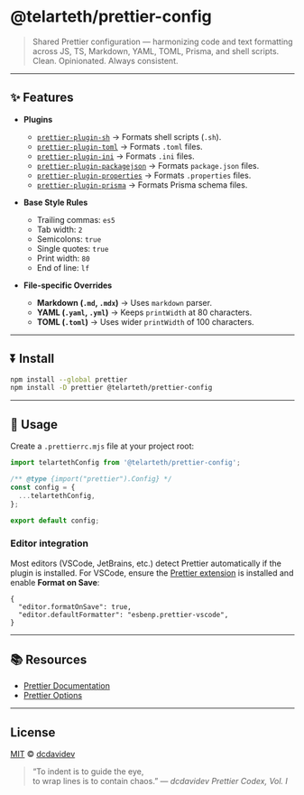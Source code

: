 # @telarteth/prettier-config

> Shared Prettier configuration — harmonizing code and text formatting across JS, TS, Markdown, YAML, TOML, Prisma, and shell scripts.  
> Clean. Opinionated. Always consistent.

---

## ✨ Features

- **Plugins**
  - [`prettier-plugin-sh`](https://github.com/un-ts/prettier/tree/master/packages/prettier-plugin-sh) → Formats shell scripts (`.sh`).
  - [`prettier-plugin-toml`](https://github.com/bd82/toml-tools/tree/master/packages/prettier-plugin-toml) → Formats `.toml` files.
  - [`prettier-plugin-ini`](https://github.com/kddnewton/prettier-plugin-ini) → Formats `.ini` files.
  - [`prettier-plugin-packagejson`](https://github.com/matzkoh/prettier-plugin-packagejson) → Formats `package.json` files.
  - [`prettier-plugin-properties`](https://github.com/eemeli/prettier-plugin-properties) → Formats `.properties` files.
  - [`prettier-plugin-prisma`](https://github.com/omar-dulaimi/prettier-plugin-prisma) → Formats Prisma schema files.

- **Base Style Rules**
  - Trailing commas: `es5`
  - Tab width: `2`
  - Semicolons: `true`
  - Single quotes: `true`
  - Print width: `80`
  - End of line: `lf`

- **File-specific Overrides**
  - **Markdown (`.md`, `.mdx`)** → Uses `markdown` parser.
  - **YAML (`.yaml`, `.yml`)** → Keeps `printWidth` at 80 characters.
  - **TOML (`.toml`)** → Uses wider `printWidth` of 100 characters.

---

## ⏬ Install

```bash
npm install --global prettier
npm install -D prettier @telarteth/prettier-config
```

---

## 🚀 Usage

Create a `.prettierrc.mjs` file at your project root:

```ts
import telartethConfig from '@telarteth/prettier-config';

/** @type {import("prettier").Config} */
const config = {
  ...telartethConfig,
};

export default config;
```

### Editor integration

Most editors (VSCode, JetBrains, etc.) detect Prettier automatically if the plugin is installed.
For VSCode, ensure the [Prettier extension](https://marketplace.visualstudio.com/items?itemName=esbenp.prettier-vscode) is installed and enable **Format on Save**:

```jsonc
{
  "editor.formatOnSave": true,
  "editor.defaultFormatter": "esbenp.prettier-vscode",
}
```

---

## 📚 Resources

- [Prettier Documentation](https://prettier.io/docs/en/configuration.html)
- [Prettier Options](https://prettier.io/docs/en/options.html)

---

## License

[MIT](./LICENSE) © [dcdavidev](https://github.com/dcdavidev)

> “To indent is to guide the eye,  
> to wrap lines is to contain chaos.” — _dcdavidev Prettier Codex, Vol. I_
